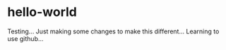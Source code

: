 # hello-world
Testing...
Just making some changes to make this different...
Learning to use github...
